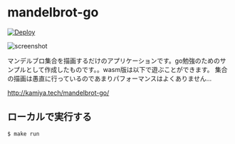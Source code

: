 # mandelbrot-go

[![Deploy](https://github.com/kamiyaowl/mandelbrot-go/workflows/Deploy/badge.svg)](https://github.com/kamiyaowl/mandelbrot-go/actions?query=workflow%3ADeploy)

![screenshot](https://user-images.githubusercontent.com/4300987/97613956-adcae200-1a5c-11eb-9867-957fe50bff4f.jpg)

マンデルブロ集合を描画するだけのアプリケーションです。go勉強のためのサンプルとして作成したものです。。wasm版は以下で遊ぶことができます。
集合の描画は愚直に行っているのであまりパフォーマンスはよくありません...

http://kamiya.tech/mandelbrot-go/

## ローカルで実行する

```sh
$ make run
```


